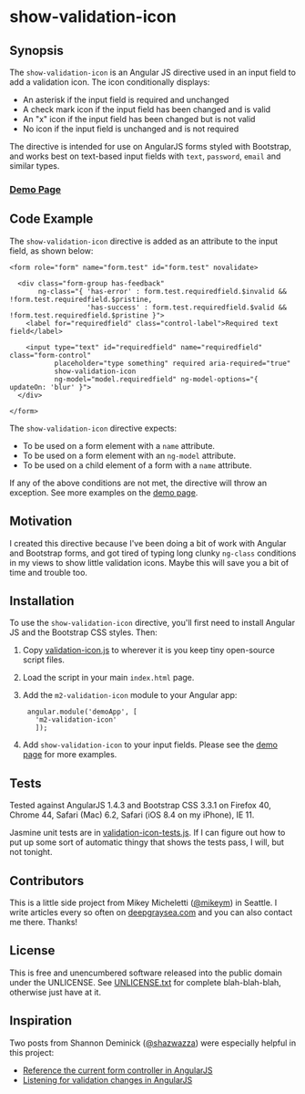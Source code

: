 # show-validation-icon

## Synopsis

The `show-validation-icon` is an Angular JS directive used in an input field to add a validation icon. The icon conditionally displays:

* An asterisk if the input field is required and unchanged
* A check mark icon if the input field has been changed and is valid
* An "x" icon if the input field has been changed but is not valid
* No icon if the input field is unchanged and is not required

The directive is intended for use on AngularJS forms styled with Bootstrap, and works best on text-based input fields with `text`, `password`, `email` and similar types.

### [Demo Page](http://htmlpreview.github.io/?https://github.com/mikeym/m2-validation/blob/master/validation-icon/demos/demo.html)

## Code Example

The `show-validation-icon` directive is added as an attribute to the input field, as shown below:

    <form role="form" name="form.test" id="form.test" novalidate>

      <div class="form-group has-feedback"
           ng-class="{ 'has-error' : form.test.requiredfield.$invalid && !form.test.requiredfield.$pristine,
                       'has-success' : form.test.requiredfield.$valid && !form.test.requiredfield.$pristine }">
        <label for="requiredfield" class="control-label">Required text field</label>
      
        <input type="text" id="requiredfield" name="requiredfield" class="form-control"
               placeholder="type something" required aria-required="true"
               show-validation-icon
               ng-model="model.requiredfield" ng-model-options="{ updateOn: 'blur' }">
      </div>

    </form>

The `show-validation-icon` directive expects:

* To be used on a form element with a `name` attribute.
* To be used on a form element with an `ng-model` attribute.
* To be used on a child element of a form with a `name` attribute.

If any of the above conditions are not met, the directive will throw an exception. See more examples on the [demo page](http://htmlpreview.github.io/?https://github.com/mikeym/m2-validation/blob/master/validation-icon/demos/demo.html).

## Motivation

I created this directive because I've been doing a bit of work with Angular and Bootstrap forms, and got
tired of typing long clunky `ng-class` conditions in my views to show little validation icons. Maybe this will
save you a bit of time and trouble too.


## Installation

To use the `show-validation-icon` directive, you'll first need to install Angular JS and the Bootstrap CSS styles. Then:

1. Copy [validation-icon.js](validation-icon.js) to wherever it is you keep tiny open-source script files.
2. Load the script in your main `index.html` page.
3. Add the `m2-validation-icon` module to your Angular app:

        angular.module('demoApp', [
          'm2-validation-icon'
          ]);

4. Add `show-validation-icon` to your input fields. Please see the [demo page](http://htmlpreview.github.io/?https://github.com/mikeym/m2-validation/blob/master/validation-icon/demos/demo.html) for more examples.

## Tests

Tested against AngularJS 1.4.3 and Bootstrap CSS 3.3.1 on Firefox 40, Chrome 44, Safari (Mac) 6.2, Safari (iOS 8.4 on my iPhone), IE 11.
 
Jasmine unit tests are in [validation-icon-tests.js](validation-icon-tests.js). If I can figure out how to put up some sort of automatic thingy that shows the tests pass, I will, but not tonight.

## Contributors

This is a little side project from Mikey Micheletti ([@mikeym](https://twitter.com/mikeym)) in Seattle. I write articles every so often on [deepgraysea.com](http://deepgraysea.com) and you can also contact me there. Thanks!

## License

This is free and unencumbered software released into the public domain under the UNLICENSE. See [UNLICENSE.txt](../UNLICENSE.txt) for complete blah-blah-blah, otherwise just have at it.

## Inspiration

Two posts from Shannon Deminick ([@shazwazza](https://twitter.com/Shazwazza)) were especially helpful in this project:

* [Reference the current form controller in AngularJS](http://shazwazza.com/post/Reference-the-current-form-controller-in-AngularJS)
* [Listening for validation changes in AngularJS](http://shazwazza.com/post/Listening-for-validation-changes-in-AngularJS)


